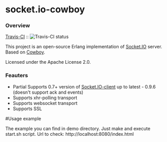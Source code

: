 socket.io-cowboy
================

### Overview

[Travis-CI](http://travis-ci.org/sinnus/socket.io-cowboy) :: ![Travis-CI status](https://secure.travis-ci.org/sinnus/socket.io-cowboy.png)

This project is an open-source Erlang implementation of [Socket.IO](http://socket.io/) server. Based on [Cowboy](https://github.com/extend/cowboy).

Licensed under the Apache License 2.0.

### Feauters

* Partial Supports 0.7+ version of [Socket.IO-client](https://github.com/LearnBoost/socket.io-client) up to latest - 0.9.6 (doesn't support ack and events)
* Supports xhr-polling transport
* Supports websocket transport
* Supports SSL

#Usage example

The example you can find in demo directory. Just make and execute start.sh script. Url to check: http://localhost:8080/index.html
